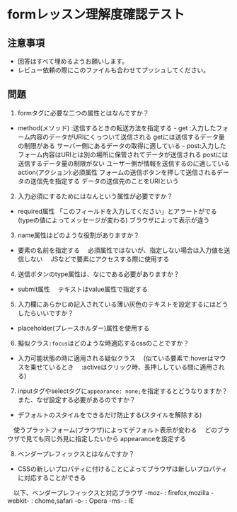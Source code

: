 # formレッスン理解度確認テスト

## 注意事項

- 回答はすべて埋めるようお願いします。
- レビュー依頼の際にこのファイルも合わせてプッシュしてください。

## 問題

1. formタグに必要な二つの属性とはなんですか？
  - method(メソッド) :送信するときの転送方法を指定する
                       - get :入力したフォーム内容のデータがURIにくっついて送信される
                              getには送信するデータ量の制限がある
                              サーバー側にあるデータの取得に適している
                       - post:入力したフォーム内容はURIとは別の場所に保管されてデータが送信される
                              postには送信するデータ量の制限がない
                              ユーザー側が情報を送信するのに適している
    action(アクション):必須属性
      フォームの送信ボタンを押して送信されるデータの送信先を指定する
      データの送信先のことをURIという

2. 入力必須にするためにはなんという属性が必要ですか？
  - required属性
    「このフィールドを入力してください」とアラートがでる
    (typeの値によってメッセージが変わる)
    ブラウザによって表示が違う
    
3. name属性はどのような役割がありますか？
  - 要素の名前を指定する
  　必須属性ではないが、指定しない場合は入力値を送信しない
  　JSなどで要素にアクセスする際に使用する


4. 送信ボタンのtype属性は、なにである必要がありますか？
  - submit属性
  　テキストはvalue属性で指定する

5. 入力欄にあらかじめ記入されている薄い灰色のテキストを設定するにはどうしたらいいですか？
  - placeholder(プレースホルダー)属性を使用する

6. 擬似クラス`:focus`はどのような時適応するcssのことですか？
  - 入力可能状態の時に適用される疑似クラス
  　(似ている要素で:hoverはマウスを乗せているとき
  　:activeはクリック時、長押ししている間に適用される)

7. inputタグやselectタグに`appearance: none;`を指定するとどうなりますか？また、なぜ設定する必要があるのですか？
  - デフォルトのスタイルをできるだけ防止する(スタイルを解除する)

  　使うプラットフォーム(ブラウザ)によってデフォルト表示が変わる
  　どのブラウザで見ても同じ外見に指定したいから appearanceを設定する

8. ベンダープレフィックスとはなんですか？
  - CSSの新しいプロパティに付けることによってブラウザは新しいプロパティに対応することができる

  　以下、ベンダープレフィックスと対応ブラウザ
    -moz- : firefox,mozilla
    -webkit- : chome,safari
    -o- : Opera
    -ms- : IE